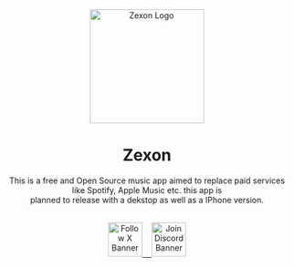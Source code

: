 <div align="center">
  <img width="200" alt="Zexon Logo" src="https://github.com/zexon-app/.github/assets/70103896/2fe51bac-1e19-4370-8971-f13bb7241f1b">
  <h1>Zexon</h1>
  <p>This is a free and Open Source music app aimed to replace paid services like Spotify, Apple Music etc. this app is<br>planned to release with a dekstop as well as a IPhone version.</p>
  
  <br>

  <a href="https://twitter.com/zexonapp">
    <img height="60px" alt="Follow X Banner" src="https://github.com/zexon-app/.github/assets/70103896/9818575c-5866-497d-b47d-3ec858bae881">ㅤ
  </a>
  
  <a href="https://discord.gg/aX9T49je">
    <img height="60px" alt="Join Discord Banner" src="https://github.com/zexon-app/.github/assets/70103896/eb6b0789-3d5d-4dd7-b499-bbfb22e27c1e">
  </a>
</div>
